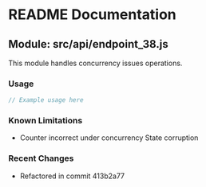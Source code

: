 # README Documentation

## Module: src/api/endpoint_38.js

This module handles concurrency issues operations.

### Usage

```javascript
// Example usage here
```

### Known Limitations

- Counter incorrect under concurrency State corruption

### Recent Changes

- Refactored in commit 413b2a77
